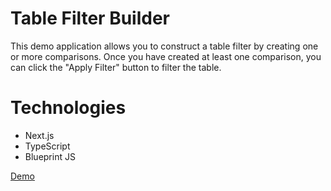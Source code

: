# Table Filter Builder

This demo application allows you to construct a table filter by creating one or more comparisons. Once you have created at least one comparison, you can click the "Apply Filter" button to filter the table.

# Technologies

- Next.js
- TypeScript
- Blueprint JS

[Demo](https://table-filter-builder.pages.dev/)
